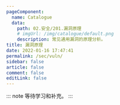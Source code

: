 ```yaml
---
pageComponent: 
  name: Catalogue
  data: 
    path: 02.安全/201.漏洞原理
    # imgUrl: /img/catalogue/default.png
    description: 常见通用漏洞的原理分析。
title: 漏洞原理
date: 2022-01-16 17:47:41
permalink: /sec/vuln/
sidebar: false
article: false
comment: false
editLink: false
---
```


::: note
等待学习和补充。
:::